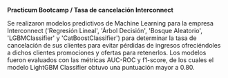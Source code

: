 **Practicum Bootcamp / Tasa de cancelación Interconnect**

Se realizaron modelos predictivos de Machine Learning para la empresa Interconnect ('Regresión Lineal', 'Árbol
Decisión', 'Bosque Aleatorio', 'LGBMClassifier' y 'CatBoostClassifier') para determinar la tasa de cancelación de
sus clientes para evitar pérdidas de ingresos ofreciéndoles a dichos clientes promociones y ofertas para
retenerlos. Los modelos fueron evaluados con las métricas AUC-ROC y f1-score, de los cuales el modelo
LightGBM Classifier obtuvo una puntuación mayor a 0.80.
